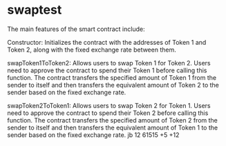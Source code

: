 # swaptest
The main features of the smart contract include:

Constructor: Initializes the contract with the addresses of Token 1 and Token 2, along with the fixed exchange rate between them.

swapToken1ToToken2: Allows users to swap Token 1 for Token 2. Users need to approve the contract to spend their Token 1 before calling this function. The contract transfers the specified amount of Token 1 from the sender to itself and then transfers the equivalent amount of Token 2 to the sender based on the fixed exchange rate.

swapToken2ToToken1: Allows users to swap Token 2 for Token 1. Users need to approve the contract to spend their Token 2 before calling this function. The contract transfers the specified amount of Token 2 from the sender to itself and then transfers the equivalent amount of Token 1 to the sender based on the fixed exchange rate.
jb
12
61515
+5
+12
